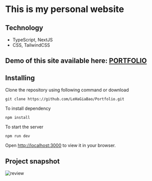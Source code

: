 # This is my personal website

## Technology

-    TypeScript, NextJS
-    CSS, TailwindCSS

## Demo of this site available here: [PORTFOLIO](https://www.lehagiabao.com/)

## Installing

Clone the repository using following command or download

```
git clone https://github.com/LeHaGiaBao/Portfolio.git
```

To install dependency

```
npm install
```

To start the server

```
npm run dev
```

Open [http://localhost:3000](http://localhost:3000) to view it in your browser.

## Project snapshot

![review](./review.png)
